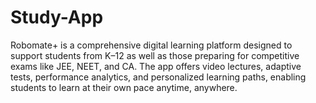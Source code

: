 # Study-App
Robomate+ is a comprehensive digital learning platform designed to support students from K–12 as well as those preparing for competitive exams like JEE, NEET, and CA. The app offers video lectures, adaptive tests, performance analytics, and personalized learning paths, enabling students to learn at their own pace anytime, anywhere.
